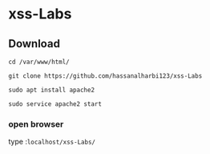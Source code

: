 # xss-Labs
<h2>Download</h2>

```cd /var/www/html/```

```git clone https://github.com/hassanalharbi123/xss-Labs```

```sudo apt install apache2```

```sudo service apache2 start```

<h3>open browser</h3>

type :```localhost/xss-Labs/```
